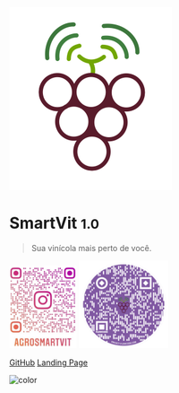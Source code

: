 ![logo](docs/software/imgs/icon.svg)
# SmartVit <small>1.0</small>

> Sua vinícola mais perto de você.

<div>
<img width="120" src="docs/software/imgs/insta.png"/>
<img width="160" src="docs/software/imgs/landing.png"/>
</div>

[GitHub](https://github.com/PI2-viticultura)
[Landing Page](http://smartvit-page.herokuapp.com/)

![color](#fff)
